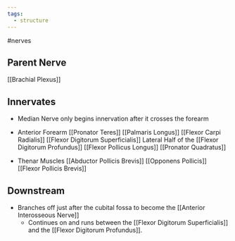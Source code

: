 ```yaml
---
tags:
  - structure
---
```

#nerves 

## Parent Nerve
[[Brachial Plexus]]


## Innervates
- Median Nerve only begins innervation after it crosses the forearm 

- Anterior Forearm
	[[Pronator Teres]]
	[[Palmaris Longus]]
	[[Flexor Carpi Radialis]]
	[[Flexor Digitorum Superficialis]]
	Lateral Half of the [[Flexor Digitorum Profundus]]
	[[Flexor Pollicus Longus]]
	[[Pronator Quadratus]]
- Thenar Muscles
		[[Abductor Pollicis Brevis]]
		[[Opponens Pollicis]]
		[[Flexor Pollicis Brevis]]
		

## Downstream
- Branches off just after the cubital fossa to become the [[Anterior Interosseous Nerve]]
	- Continues on and runs between the [[Flexor Digitorum Superficialis]] and the [[Flexor Digitorum Profundus]]. 

